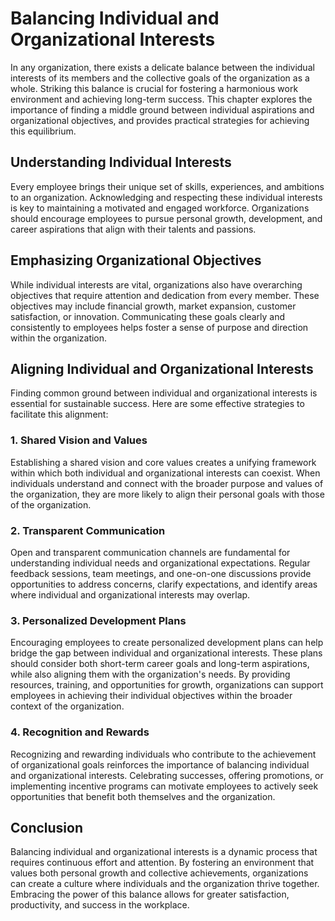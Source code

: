 Balancing Individual and Organizational Interests
==========================================================

In any organization, there exists a delicate balance between the individual interests of its members and the collective goals of the organization as a whole. Striking this balance is crucial for fostering a harmonious work environment and achieving long-term success. This chapter explores the importance of finding a middle ground between individual aspirations and organizational objectives, and provides practical strategies for achieving this equilibrium.

Understanding Individual Interests
----------------------------------

Every employee brings their unique set of skills, experiences, and ambitions to an organization. Acknowledging and respecting these individual interests is key to maintaining a motivated and engaged workforce. Organizations should encourage employees to pursue personal growth, development, and career aspirations that align with their talents and passions.

Emphasizing Organizational Objectives
-------------------------------------

While individual interests are vital, organizations also have overarching objectives that require attention and dedication from every member. These objectives may include financial growth, market expansion, customer satisfaction, or innovation. Communicating these goals clearly and consistently to employees helps foster a sense of purpose and direction within the organization.

Aligning Individual and Organizational Interests
------------------------------------------------

Finding common ground between individual and organizational interests is essential for sustainable success. Here are some effective strategies to facilitate this alignment:

### 1. Shared Vision and Values

Establishing a shared vision and core values creates a unifying framework within which both individual and organizational interests can coexist. When individuals understand and connect with the broader purpose and values of the organization, they are more likely to align their personal goals with those of the organization.

### 2. Transparent Communication

Open and transparent communication channels are fundamental for understanding individual needs and organizational expectations. Regular feedback sessions, team meetings, and one-on-one discussions provide opportunities to address concerns, clarify expectations, and identify areas where individual and organizational interests may overlap.

### 3. Personalized Development Plans

Encouraging employees to create personalized development plans can help bridge the gap between individual and organizational interests. These plans should consider both short-term career goals and long-term aspirations, while also aligning them with the organization's needs. By providing resources, training, and opportunities for growth, organizations can support employees in achieving their individual objectives within the broader context of the organization.

### 4. Recognition and Rewards

Recognizing and rewarding individuals who contribute to the achievement of organizational goals reinforces the importance of balancing individual and organizational interests. Celebrating successes, offering promotions, or implementing incentive programs can motivate employees to actively seek opportunities that benefit both themselves and the organization.

Conclusion
----------

Balancing individual and organizational interests is a dynamic process that requires continuous effort and attention. By fostering an environment that values both personal growth and collective achievements, organizations can create a culture where individuals and the organization thrive together. Embracing the power of this balance allows for greater satisfaction, productivity, and success in the workplace.
